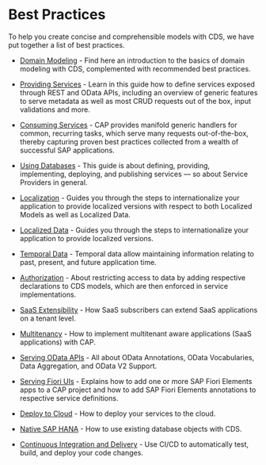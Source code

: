 <!-- loioe4a7559baf9f4e4394302442745edcd9 -->

# Best Practices

To help you create concise and comprehensible models with CDS, we have put together a list of best practices.

-   [Domain Modeling](https://cap.cloud.sap/docs/guides/domain-models) - Find here an introduction to the basics of domain modeling with CDS, complemented with recommended best practices.

-   [Providing Services](https://cap.cloud.sap/docs/guides/providing-services) - Learn in this guide how to define services exposed through REST and OData APIs, including an overview of generic features to serve metadata as well as most CRUD requests out of the box, input validations and more.

-   [Consuming Services](https://cap.cloud.sap/docs/guides/consuming-services) - CAP provides manifold generic handlers for common, recurring tasks, which serve many requests out-of-the-box, thereby capturing proven best practices collected from a wealth of successful SAP applications.

-   [Using Databases](https://cap.cloud.sap/docs/guides/databases) - This guide is about defining, providing, implementing, deploying, and publishing services — so about Service Providers in general.

-   [Localization](https://cap.cloud.sap/docs/guides/i18n) - Guides you through the steps to internationalize your application to provide localized versions with respect to both Localized Models as well as Localized Data.

-   [Localized Data](https://cap.cloud.sap/docs/guides/localized-data) - Guides you through the steps to internationalize your application to provide localized versions.

-   [Temporal Data](https://cap.cloud.sap/docs/guides/temporal-data) - Temporal data allow maintaining information relating to past, present, and future application time.

-   [Authorization](https://cap.cloud.sap/docs/guides/authorization) - About restricting access to data by adding respective declarations to CDS models, which are then enforced in service implementations.

-   [SaaS Extensibility](https://cap.cloud.sap/docs/guides/extensibility) - How SaaS subscribers can extend SaaS applications on a tenant level.

-   [Multitenancy](https://cap.cloud.sap/docs/guides/multitenancy) - How to implement multitenant aware applications \(SaaS applications\) with CAP.

-   [Serving OData APIs](https://cap.cloud.sap/docs/advanced/odata) - All about OData Annotations, OData Vocabularies, Data Aggregation, and OData V2 Support.

-   [Serving Fiori UIs](https://cap.cloud.sap/docs/advanced/fiori) - Explains how to add one or more SAP Fiori Elements apps to a CAP project and how to add SAP Fiori Elements annotations to respective service definitions.

-   [Deploy to Cloud](https://cap.cloud.sap/docs/advanced/deploy-to-cloud) - How to deploy your services to the cloud.

-   [Native SAP HANA](https://cap.cloud.sap/docs/advanced/hana) - How to use existing database objects with CDS.

-   [Continuous Integration and Delivery](continuous-integration-and-delivery-fdead30.md#loiofdead30953d24c0ca75768e2c3bcdd2c) - Use CI/CD to automatically test, build, and deploy your code changes.


